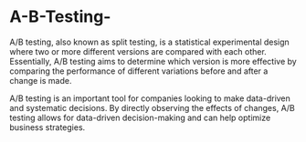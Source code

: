 # A-B-Testing-

A/B testing, also known as split testing, is a statistical experimental design where two or more different versions are compared with each other. Essentially, A/B testing aims to determine which version is more effective by comparing the performance of different variations before and after a change is made.

A/B testing is an important tool for companies looking to make data-driven and systematic decisions. By directly observing the effects of changes, A/B testing allows for data-driven decision-making and can help optimize business strategies.
